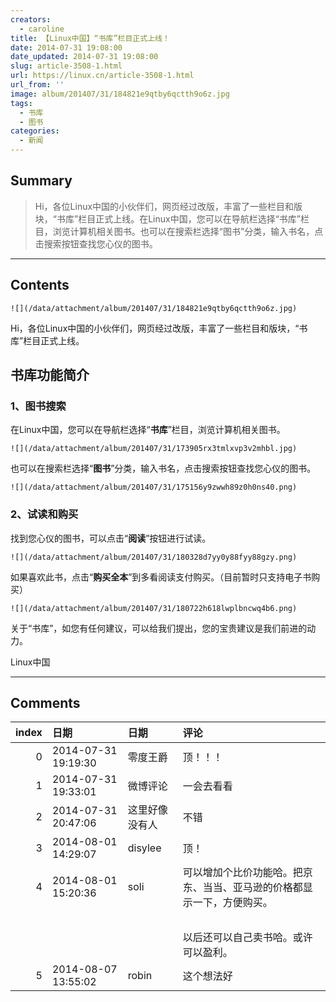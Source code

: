 ```yaml
---
creators:
  - caroline
title: 【Linux中国】“书库”栏目正式上线！
date: 2014-07-31 19:08:00
date_updated: 2014-07-31 19:08:00
slug: article-3508-1.html
url: https://linux.cn/article-3508-1.html
url_from: ''
image: album/201407/31/184821e9qtby6qctth9o6z.jpg
tags:
  - 书库
  - 图书
categories:
  - 新闻
---
```


## Summary

> Hi，各位Linux中国的小伙伴们，网页经过改版，丰富了一些栏目和版块，“书库”栏目正式上线。在Linux中国，您可以在导航栏选择“书库”栏目，浏览计算机相关图书。也可以在搜索栏选择“图书”分类，输入书名，点击搜索按钮查找您心仪的图书。

***

<!-- more -->

## Contents

`![](/data/attachment/album/201407/31/184821e9qtby6qctth9o6z.jpg)`

Hi，各位Linux中国的小伙伴们，网页经过改版，丰富了一些栏目和版块，“书库”栏目正式上线。

书库功能简介
------

### 1、图书搜索

在Linux中国，您可以在导航栏选择“**书库**”栏目，浏览计算机相关图书。

`![](/data/attachment/album/201407/31/173905rx3tmlxvp3v2mhbl.jpg)`

也可以在搜索栏选择“**图书**”分类，输入书名，点击搜索按钮查找您心仪的图书。

`![](/data/attachment/album/201407/31/175156y9zwwh89z0h0ns40.png)`

### 2、试读和购买

找到您心仪的图书，可以点击“**阅读**”按钮进行试读。

`![](/data/attachment/album/201407/31/180328d7yy0y88fyy88gzy.png)`

如果喜欢此书，点击“**购买全本**”到多看阅读支付购买。（目前暂时只支持电子书购买）

`![](/data/attachment/album/201407/31/180722h618lwplbncwq4b6.png)`

关于“书库”，如您有任何建议，可以给我们提出，您的宝贵建议是我们前进的动力。

Linux中国

***

## Comments

|   index | 日期                | 日期           | 评论                                                                                           |
|--------:|:--------------------|:---------------|:-----------------------------------------------------------------------------------------------|
|       0 | 2014-07-31 19:19:30 | 零度王爵       | 顶！！！                                                                     |
|       1 | 2014-07-31 19:33:01 | 微博评论       | 一会去看看                                                                   |
|       2 | 2014-07-31 20:47:06 | 这里好像没有人 | 不错                                                                         |
|       3 | 2014-08-01 14:29:07 | disylee        | 顶！                                                                         |
|       4 | 2014-08-01 15:20:36 | soli           | 可以增加个比价功能哈。把京东、当当、亚马逊的价格都显示一下，方便购买。<br /> |
|         |                     |                | <br />                                                                       |
|         |                     |                | 以后还可以自己卖书哈。或许可以盈利。                                                           |
|       5 | 2014-08-07 13:55:02 | robin          | 这个想法好                                                                   |
